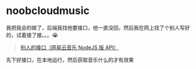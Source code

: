# noobcloudmusic

我把我会的做了，后端我找他要接口，他一直没回，然后我在网上找了个别人写好的，试着接了接。。。😭

> [别人的接口（网易云音乐 NodeJS 版 API）](https://github.com/Binaryify/NeteaseCloudMusicApi)

先下好接口，在本地运行，然后获取音乐什么的才有效果